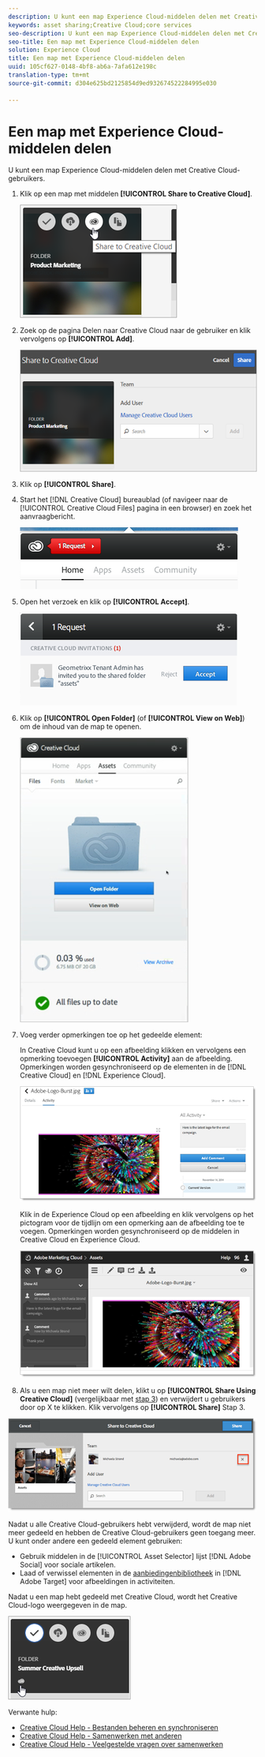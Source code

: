 ```yaml
---
description: U kunt een map Experience Cloud-middelen delen met Creative Cloud-gebruikers.
keywords: asset sharing;Creative Cloud;core services
seo-description: U kunt een map Experience Cloud-middelen delen met Creative Cloud-gebruikers.
seo-title: Een map met Experience Cloud-middelen delen
solution: Experience Cloud
title: Een map met Experience Cloud-middelen delen
uuid: 105cf627-0148-4bf8-ab6a-7afa612e198c
translation-type: tm+mt
source-git-commit: d304e625bd2125854d9ed932674522284995e030

---
```



# Een map met Experience Cloud-middelen delen

U kunt een map Experience Cloud-middelen delen met Creative Cloud-gebruikers.

1. Klik op een map met middelen **[!UICONTROL Share to Creative Cloud]**.

   ![Stap resultaat](assets/asset-share-cc.png)
1. Zoek op de pagina Delen naar Creative Cloud naar de gebruiker en klik vervolgens op **[!UICONTROL Add]**.

   ![](assets/asset-share-cc-page.png)

1. Klik op **[!UICONTROL Share]**.
1. Start het [!DNL Creative Cloud] bureaublad (of navigeer naar de [!UICONTROL Creative Cloud Files] pagina in een browser) en zoek het aanvraagbericht.

   ![](assets/cc_share_request.png)
1. Open het verzoek en klik op **[!UICONTROL Accept]**.

   ![Stap resultaat](assets/cc_share_accept.png)
1. Klik op **[!UICONTROL Open Folder]** (of **[!UICONTROL View on Web]**) om de inhoud van de map te openen.

   ![Stap resultaat](assets/creative_cloud_open_folder.png)
1. Voeg verder opmerkingen toe op het gedeelde element:

   In Creative Cloud kunt u op een afbeelding klikken en vervolgens een opmerking toevoegen **[!UICONTROL Activity]** aan de afbeelding. Opmerkingen worden gesynchroniseerd op de elementen in de [!DNL Creative Cloud] en [!DNL Experience Cloud].

   ![](assets/asset_comment_cc.png)

   Klik in de Experience Cloud op een afbeelding en klik vervolgens op het pictogram voor de tijdlijn om een opmerking aan de afbeelding toe te voegen. Opmerkingen worden gesynchroniseerd op de middelen in Creative Cloud en Experience Cloud.

   ![](assets/asset_comment_mac.png)

1. Als u een map niet meer wilt delen, klikt u op **[!UICONTROL Share Using Creative Cloud]** (vergelijkbaar met [stap 3](../experience-cloud-assets/t-share-creative-cloud.md#step_BA17CFA185284641A9B878BA29551996)) en verwijdert u gebruikers door op X te klikken. Klik vervolgens op **[!UICONTROL Share]** Stap 3.

![](assets/asset_remove_user.png)

Nadat u alle Creative Cloud-gebruikers hebt verwijderd, wordt de map niet meer gedeeld en hebben de Creative Cloud-gebruikers geen toegang meer.
U kunt onder andere een gedeeld element gebruiken:

* Gebruik middelen in de [!UICONTROL Asset Selector] lijst [!DNL Adobe Social] voor sociale artikelen.
* Laad of verwissel elementen in de [aanbiedingenbibliotheek](https://docs.adobe.com/help/en/target/using/experiences/offers/manage-content.html) in [!DNL Adobe Target] voor afbeeldingen in activiteiten.

Nadat u een map hebt gedeeld met Creative Cloud, wordt het Creative Cloud-logo weergegeven in de map.

![](assets/asset-cc-logo.png)

Verwante hulp:

* [Creative Cloud Help - Bestanden beheren en synchroniseren](https://helpx.adobe.com/creative-cloud/help/sync-files.html)
* [Creative Cloud Help - Samenwerken met anderen](https://helpx.adobe.com/creative-cloud/help/collaboration.html)
* [Creative Cloud Help - Veelgestelde vragen over samenwerken](https://helpx.adobe.com/creative-cloud/help/collaboration-faq.html)
